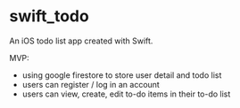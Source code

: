 # swift_todo
An iOS todo list app created with Swift.

MVP:
- using google firestore to store user detail and todo list
- users can register / log in an account
- users can view, create, edit to-do items in their to-do list

